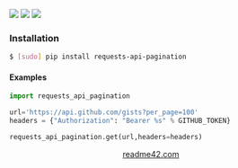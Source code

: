 <!--
https://readme42.com
-->


[![](https://img.shields.io/pypi/v/requests-api-pagination.svg?maxAge=3600)](https://pypi.org/project/requests-api-pagination/)
[![](https://img.shields.io/badge/License-Unlicense-blue.svg?longCache=True)](https://unlicense.org/)
[![](https://github.com/andrewp-as-is/requests-api-pagination.py/workflows/tests42/badge.svg)](https://github.com/andrewp-as-is/requests-api-pagination.py/actions)

### Installation
```bash
$ [sudo] pip install requests-api-pagination
```

#### Examples
```python
import requests_api_pagination

url='https://api.github.com/gists?per_page=100'
headers = {"Authorization": "Bearer %s" % GITHUB_TOKEN}

requests_api_pagination.get(url,headers=headers)
```

<p align="center">
    <a href="https://readme42.com/">readme42.com</a>
</p>